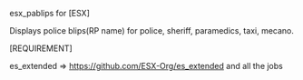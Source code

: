esx_pablips for [ESX]

Displays police blips(RP name) for police, sheriff, paramedics, taxi, mecano.

[REQUIREMENT]

es_extended => https://github.com/ESX-Org/es_extended
and all the jobs


